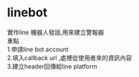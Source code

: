# linebot
實作line 機器人發話,用來建立警報器<br>
重點<br>
1.申請line bot account<br>
2.填入callback url ,處裡從使用者來的資訊內容<br>
3.建立header回傳給line platform<br>


